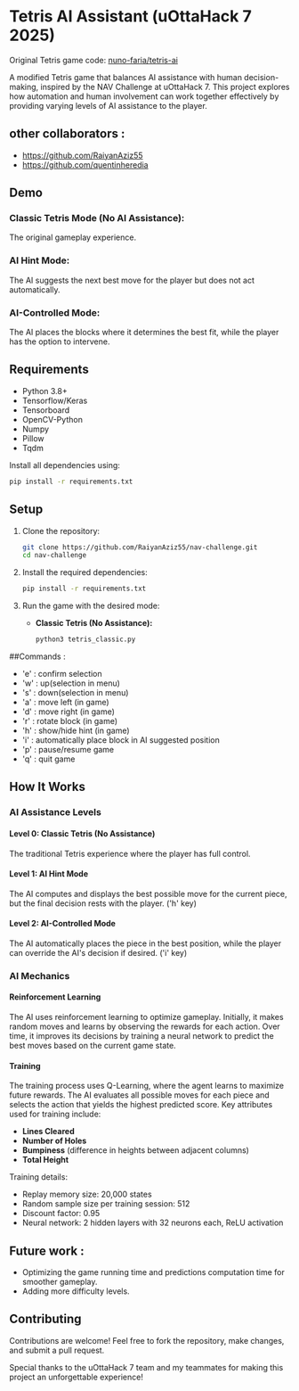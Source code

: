 # Tetris AI Assistant (uOttaHack 7 2025)

Original Tetris game code: [nuno-faria/tetris-ai](https://github.com/nuno-faria/tetris-ai.git)

A modified Tetris game that balances AI assistance with human decision-making, inspired by the NAV Challenge at uOttaHack 7. This project explores how automation and human involvement can work together effectively by providing varying levels of AI assistance to the player.

## other collaborators :
- https://github.com/RaiyanAziz55
- https://github.com/quentinheredia

## Demo

### Classic Tetris Mode (No AI Assistance):
The original gameplay experience.

### AI Hint Mode:
The AI suggests the next best move for the player but does not act automatically. 

### AI-Controlled Mode:
The AI places the blocks where it determines the best fit, while the player has the option to intervene.

## Requirements

- Python 3.8+
- Tensorflow/Keras
- Tensorboard
- OpenCV-Python
- Numpy
- Pillow
- Tqdm

Install all dependencies using:
```bash
pip install -r requirements.txt
```

## Setup

1. Clone the repository:
   ```bash
   git clone https://github.com/RaiyanAziz55/nav-challenge.git
   cd nav-challenge
   ```

2. Install the required dependencies:
   ```bash
   pip install -r requirements.txt
   ```

3. Run the game with the desired mode:
   - **Classic Tetris (No Assistance):**
     ```bash
     python3 tetris_classic.py
     ```
##Commands : 
- 'e' : confirm selection
- 'w' : up(selection in menu)
- 's' : down(selection in menu)
- 'a' : move left (in game)
- 'd' : move right (in game)
- 'r' : rotate block (in game)
- 'h' : show/hide hint (in game)
- 'i' : automatically place block in AI suggested position
- 'p' : pause/resume game
- 'q' : quit game

## How It Works

### AI Assistance Levels

#### Level 0: Classic Tetris (No Assistance)
The traditional Tetris experience where the player has full control.

#### Level 1: AI Hint Mode
The AI computes and displays the best possible move for the current piece, but the final decision rests with the player. ('h' key)

#### Level 2: AI-Controlled Mode
The AI automatically places the piece in the best position, while the player can override the AI's decision if desired. ('i' key)

### AI Mechanics

#### Reinforcement Learning
The AI uses reinforcement learning to optimize gameplay. Initially, it makes random moves and learns by observing the rewards for each action. Over time, it improves its decisions by training a neural network to predict the best moves based on the current game state.

#### Training
The training process uses Q-Learning, where the agent learns to maximize future rewards. The AI evaluates all possible moves for each piece and selects the action that yields the highest predicted score. Key attributes used for training include:
- **Lines Cleared**
- **Number of Holes**
- **Bumpiness** (difference in heights between adjacent columns)
- **Total Height**

Training details:
- Replay memory size: 20,000 states
- Random sample size per training session: 512
- Discount factor: 0.95
- Neural network: 2 hidden layers with 32 neurons each, ReLU activation

## Future work : 
- Optimizing the game running time and predictions computation time for smoother gameplay.
- Adding more difficulty levels.
## Contributing

Contributions are welcome! Feel free to fork the repository, make changes, and submit a pull request.


Special thanks to the uOttaHack 7 team and my teammates for making this project an unforgettable experience!
